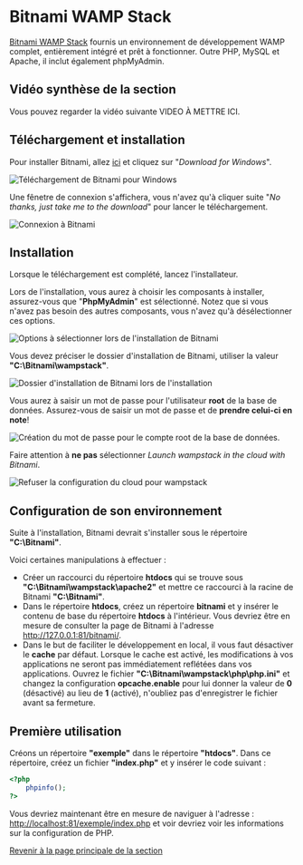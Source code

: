 # Bitnami WAMP Stack

[Bitnami WAMP Stack](https://bitnami.com/stack/wamp) fournis un environnement de développement WAMP complet, entièrement intégré et prêt à fonctionner. Outre PHP, MySQL et Apache, il inclut également phpMyAdmin.

## Vidéo synthèse de la section

Vous pouvez regarder la vidéo suivante VIDEO À METTRE ICI.

## Téléchargement et installation

Pour installer Bitnami, allez [ici](https://bitnami.com/stack/wamp/installer) et cliquez sur "_Download for Windows_".

![Téléchargement de Bitnami pour Windows](../images/download-for-windows-bitnami.PNG)

Une fênetre de connexion s'affichera, vous n'avez qu'à cliquer suite "_No thanks, just take me to the download_" pour lancer le téléchargement.

![Connexion à Bitnami](../images/connexion-bitnami.PNG)

## Installation

Lorsque le téléchargement est complété, lancez l'installateur.

Lors de l'installation, vous aurez à choisir les composants à installer, assurez-vous que "__PhpMyAdmin__" est sélectionné. Notez que si vous n'avez pas besoin des autres composants, vous n'avez qu'à désélectionner ces options.

![Options à sélectionner lors de l'installation de Bitnami](../images/options-installation-bitnami.PNG)

Vous devez préciser le dossier d'installation de Bitnami, utiliser la valeur __"C:\Bitnami\wampstack"__.

![Dossier d'installation de Bitnami lors de l'installation](../images/dossier-installation-bitnami.PNG)

Vous aurez à saisir un mot de passe pour l'utilisateur __root__ de la base de données. Assurez-vous de saisir un mot de passe et de __prendre celui-ci en note__!

![Création du mot de passe pour le compte root de la base de données.](../images/creation-pw-root.PNG)

Faire attention à __ne pas__ sélectionner _Launch wampstack in the cloud with Bitnami_.

![Refuser la configuration du cloud pour wampstack](../images/cloud-wampstack.PNG)

## Configuration de son environnement

Suite à l'installation, Bitnami devrait s'installer sous le répertoire __"C:\Bitnami"__.

Voici certaines manipulations à effectuer :

- Créer un raccourci du répertoire __htdocs__ qui se trouve sous __"C:\Bitnami\wampstack\apache2"__ et mettre ce raccourci à la racine de Bitnami __"C:\Bitnami\"__.
- Dans le répertoire __htdocs__, créez un répertoire __bitnami__ et y insérer le contenu de base du répertoire __htdocs__ à l'intérieur. Vous devriez être en mesure de consulter la page de Bitnami à l'adresse <http://127.0.0.1:81/bitnami/>.
- Dans le but de faciliter le développement en local, il vous faut désactiver le __cache__ par défaut. Lorsque le cache est activé, les modifications à vos applications ne seront pas immédiatement reflétées dans vos applications. Ouvrez le fichier __"C:\Bitnami\wampstack\php\php.ini"__ et changez la configuration __opcache.enable__ pour lui donner la valeur de __0__ (désactivé) au lieu de __1__ (activé), n'oubliez pas d'enregistrer le fichier avant sa fermeture.

## Première utilisation

Créons un répertoire __"exemple"__ dans le répertoire __"htdocs"__. Dans ce répertoire, créez un fichier __"index.php"__ et y insérer le code suivant :

``` php
<?php
    phpinfo();
?>
```

Vous devriez maintenant être en mesure de naviguer à l'adresse : <http://localhost:81/exemple/index.php> et voir devriez voir  les informations sur la configuration de PHP.

[Revenir à la page principale de la section](README.md)
